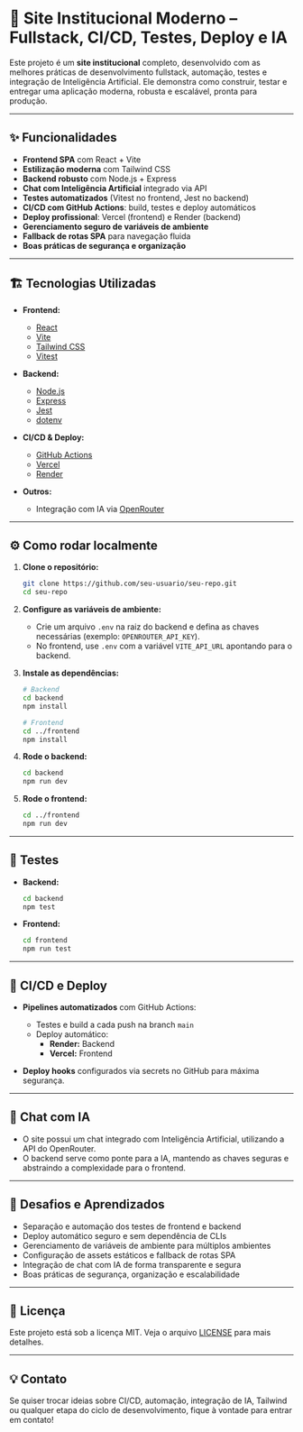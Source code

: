 # 🚀 Site Institucional Moderno – Fullstack, CI/CD, Testes, Deploy e IA

Este projeto é um **site institucional** completo, desenvolvido com as melhores práticas de desenvolvimento fullstack, automação, testes e integração de Inteligência Artificial. Ele demonstra como construir, testar e entregar uma aplicação moderna, robusta e escalável, pronta para produção.

---

## ✨ Funcionalidades

- **Frontend SPA** com React + Vite
- **Estilização moderna** com Tailwind CSS
- **Backend robusto** com Node.js + Express
- **Chat com Inteligência Artificial** integrado via API
- **Testes automatizados** (Vitest no frontend, Jest no backend)
- **CI/CD com GitHub Actions**: build, testes e deploy automáticos
- **Deploy profissional**: Vercel (frontend) e Render (backend)
- **Gerenciamento seguro de variáveis de ambiente**
- **Fallback de rotas SPA** para navegação fluida
- **Boas práticas de segurança e organização**

---

## 🏗️ Tecnologias Utilizadas

- **Frontend:**  
  - [React](https://react.dev/)
  - [Vite](https://vitejs.dev/)
  - [Tailwind CSS](https://tailwindcss.com/)
  - [Vitest](https://vitest.dev/)

- **Backend:**  
  - [Node.js](https://nodejs.org/)
  - [Express](https://expressjs.com/)
  - [Jest](https://jestjs.io/)
  - [dotenv](https://github.com/motdotla/dotenv)

- **CI/CD & Deploy:**  
  - [GitHub Actions](https://github.com/features/actions)
  - [Vercel](https://vercel.com/)
  - [Render](https://render.com/)

- **Outros:**  
  - Integração com IA via [OpenRouter](https://openrouter.ai/)

---

## ⚙️ Como rodar localmente

1. **Clone o repositório:**
   ```bash
   git clone https://github.com/seu-usuario/seu-repo.git
   cd seu-repo
   ```

2. **Configure as variáveis de ambiente:**
   - Crie um arquivo `.env` na raiz do backend e defina as chaves necessárias (exemplo: `OPENROUTER_API_KEY`).
   - No frontend, use `.env` com a variável `VITE_API_URL` apontando para o backend.

3. **Instale as dependências:**
   ```bash
   # Backend
   cd backend
   npm install

   # Frontend
   cd ../frontend
   npm install
   ```

4. **Rode o backend:**
   ```bash
   cd backend
   npm run dev
   ```

5. **Rode o frontend:**
   ```bash
   cd ../frontend
   npm run dev
   ```

---

## 🧪 Testes

- **Backend:**  
  ```bash
  cd backend
  npm test
  ```
- **Frontend:**  
  ```bash
  cd frontend
  npm run test
  ```

---

## 🔄 CI/CD e Deploy

- **Pipelines automatizados** com GitHub Actions:  
  - Testes e build a cada push na branch `main`
  - Deploy automático:
    - **Render:** Backend
    - **Vercel:** Frontend

- **Deploy hooks** configurados via secrets no GitHub para máxima segurança.

---

## 🤖 Chat com IA

- O site possui um chat integrado com Inteligência Artificial, utilizando a API do OpenRouter.
- O backend serve como ponte para a IA, mantendo as chaves seguras e abstraindo a complexidade para o frontend.

---

## 📝 Desafios e Aprendizados

- Separação e automação dos testes de frontend e backend
- Deploy automático seguro e sem dependência de CLIs
- Gerenciamento de variáveis de ambiente para múltiplos ambientes
- Configuração de assets estáticos e fallback de rotas SPA
- Integração de chat com IA de forma transparente e segura
- Boas práticas de segurança, organização e escalabilidade

---

## 📄 Licença

Este projeto está sob a licença MIT. Veja o arquivo [LICENSE](LICENSE) para mais detalhes.

---

## 💡 Contato

Se quiser trocar ideias sobre CI/CD, automação, integração de IA, Tailwind ou qualquer etapa do ciclo de desenvolvimento, fique à vontade para entrar em contato!
